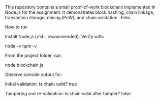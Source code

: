 This repository contains a small proof-of-work blockchain implemented in Node.js for the assignment. It demonstrates block hashing, chain linkage, transaction storage, mining (PoW), and chain validation .
Files


How to run

Install Node.js (v14+ recommended). Verify with:

node -v
npm -v


From the project folder, run:

node blockchain.js


Observe console output for:


Initial validation: Is chain valid? true

Tampering and re-validation: Is chain valid after tamper? false

